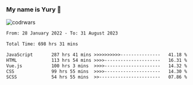 ### My name is Yury 👋 
![codrwars](https://www.codewars.com/users/litury/badges/micro) 


<!--START_SECTION:waka-->

```txt
From: 28 January 2022 - To: 31 August 2023

Total Time: 698 hrs 31 mins

JavaScript       287 hrs 41 mins >>>>>>>>>>---------------   41.18 %
HTML             113 hrs 54 mins >>>>---------------------   16.31 %
Vue.js           100 hrs 3 mins  >>>>---------------------   14.32 %
CSS              99 hrs 55 mins  >>>>---------------------   14.30 %
SCSS             54 hrs 55 mins  >>-----------------------   07.86 %
```

<!--END_SECTION:waka-->

